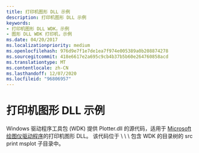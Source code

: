 ```yaml
---
title: 打印机图形 DLL 示例
description: 打印机图形 DLL 示例
keywords:
- 打印机图形 DLL WDK，示例
- 图形 DLL WDK 打印机，示例
ms.date: 04/20/2017
ms.localizationpriority: medium
ms.openlocfilehash: 976d9e7f1e7de1ea7f974e005389a0b208874278
ms.sourcegitcommit: 418e6617e2a695c9cb4b37b5b60e264760858acd
ms.translationtype: MT
ms.contentlocale: zh-CN
ms.lasthandoff: 12/07/2020
ms.locfileid: "96806957"
---
```

# <a name="sample-printer-graphics-dll"></a>打印机图形 DLL 示例





Windows 驱动程序工具包 (WDK) 提供 Plotter.dll 的源代码，适用于 [Microsoft 绘图仪驱动程序](microsoft-plotter-driver.md)的打印机图形 DLL。 该代码位于 \\ \\ \\ 包含 WDK 的目录树的 src print msplot 子目录中。

 

 




